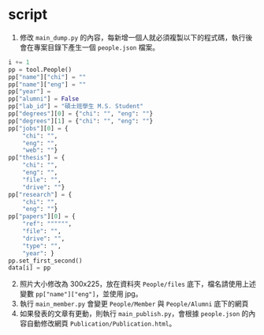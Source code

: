# script

1. 修改 `main_dump.py` 的內容，每新增一個人就必須複製以下的程式碼，執行後會在專案目錄下產生一個 `people.json` 檔案。

```python
i += 1
pp = tool.People()
pp["name"]["chi"] = ""
pp["name"]["eng"] = ""
pp["year"] =
pp["alumni"] = False
pp["lab_id"] = "碩士班學生 M.S. Student"
pp["degrees"][0] = {"chi": "", "eng": ""}
pp["degrees"][1] = {"chi": "", "eng": ""}
pp["jobs"][0] = {
    "chi": "",
    "eng": "",
    "web": ""}
pp["thesis"] = {
    "chi": "",
    "eng": "",
    "file": "",
    "drive": ""}
pp["research"] = {
    "chi": "",
    "eng": ""}
pp["papers"][0] = {
    "ref": """""",
    "file": "",
    "drive": "",
    "type": "",
    "year": }
pp.set_first_second()
data[i] = pp
```

2. 照片大小修改為 300x225，放在資料夾 `People/files` 底下，檔名請使用上述變數 `pp["name"]["eng"]`，並使用 jpg。
3. 執行 `main_member.py` 會變更 `People/Member` 與 `People/Alumni` 底下的網頁
4. 如果發表的文章有更動，則執行 `main_publish.py`，會根據 `people.json` 的內容自動修改網頁 `Publication/Publication.html`。

